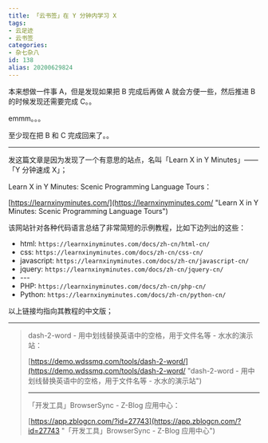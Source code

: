 ```yaml
---
title: 「云书签」在 Y 分钟内学习 X
tags:
- 云足迹
- 云书签
categories:
- 杂七杂八
id: 138
alias: 20200629824
---
```



本来想做一件事 A，但是发现如果把 B 完成后再做 A 就会方便一些，然后推进 B 的时候发现还需要完成 C。。

emmm。。。

至少现在把 B 和 C 完成回来了。。

<!--more-->
-------

发这篇文章是因为发现了一个有意思的站点，名叫「Learn X in Y Minutes」——「Y 分钟速成 X」；

Learn X in Y Minutes: Scenic Programming Language Tours：

[https://learnxinyminutes.com/](https://learnxinyminutes.com/ "Learn X in Y Minutes: Scenic Programming Language Tours")

该网站针对各种代码语言总结了非常简短的示例教程，比如下边列出的这些：

- html: `https://learnxinyminutes.com/docs/zh-cn/html-cn/`
- css: `https://learnxinyminutes.com/docs/zh-cn/css-cn/`
- javascript: `https://learnxinyminutes.com/docs/zh-cn/javascript-cn/`
- jquery: `https://learnxinyminutes.com/docs/zh-cn/jquery-cn/`
- \---
- PHP: `https://learnxinyminutes.com/docs/zh-cn/php-cn/`
- Python: `https://learnxinyminutes.com/docs/zh-cn/python-cn/`

以上链接均指向其教程的中文版；

-------

> dash-2-word - 用中划线替换英语中的空格，用于文件名等 - 水水的演示站：
>
> [https://demo.wdssmq.com/tools/dash-2-word/](https://demo.wdssmq.com/tools/dash-2-word/ "dash-2-word - 用中划线替换英语中的空格，用于文件名等 - 水水的演示站")
>
> -------
>
> 「开发工具」BrowserSync - Z-Blog 应用中心：
>
> [https://app.zblogcn.com/?id=27743](https://app.zblogcn.com/?id=27743 "「开发工具」BrowserSync - Z-Blog 应用中心")


